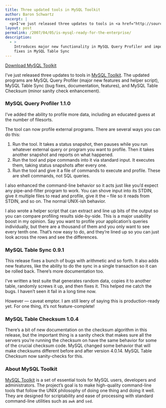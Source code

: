 ```yaml
---
title: Three updated tools in MySQL Toolkit
author: Baron Schwartz
excerpt: |
  <p>I've just released three updates to tools in <a href="http://sourceforge.net/projects/mysqltoolkit">MySQL Toolkit</a>.  The updated programs are MySQL Query Profiler (major new features and helper script), MySQL Table Sync (bug fixes, documentation, features), and MySQL Table Checksum (minor sanity check enhancement).</p>
layout: post
permalink: /2007/04/05/is-mysql-ready-for-the-enterprise/
description:
  - >
    Introduces major new functionality in MySQL Query Profiler and important bug
    fixes in MySQL Table Sync
---
```

<p class="download">
  <a href="http://code.google.com/p/maatkit">Download MySQL Toolkit</a>
</p>

I&#8217;ve just released three updates to tools in [MySQL Toolkit][1]. The updated programs are MySQL Query Profiler (major new features and helper script), MySQL Table Sync (bug fixes, documentation, features), and MySQL Table Checksum (minor sanity check enhancement).

### MySQL Query Profiler 1.1.0

I&#8217;ve added the ability to profile more data, including an educated guess at the number of filesorts.

The tool can now profile external programs. There are several ways you can do this:

1.  Run the tool. It takes a status snapshot, then pauses while you run whatever external query or program you want to profile. Then it takes another snapshot and reports on what happened.
2.  Run the tool and pipe commands into it via standard input. It executes them, taking status snapshots after every one.
3.  Run the tool and give it a file of commands to execute and profile. These are shell commands, not SQL queries.

I also enhanced the command-line behavior so it acts just like you&#8217;d expect any pipe-and-filter program to work. You can shove input into its STDIN, give it multiple files to read and profile, give it the &#8211; file so it reads from STDIN, and so on. The normal UNIX-ish behavior.

I also wrote a helper script that can extract and line up bits of the output so you can compare profiling results side-by-side. This is a major usability boost in my opinion. Say you want to profile your application&#8217;s queries individually, but there are a thousand of them and you only want to see every tenth one. That&#8217;s now easy to do, and they&#8217;re lined up so you can just look across the rows and see the differences.

### MySQL Table Sync 0.9.1

This release fixes a bunch of bugs with arithmetic and so forth. It also adds new features, like the ability to do the sync in a single transaction so it can be rolled back. There&#8217;s more documentation too.

I&#8217;ve written a test suite that generates random data, copies it to another table, randomly screws it up, and then fixes it. This helped me catch the bugs. I haven&#8217;t seen it fail in a long time now.

However &#8212; caveat emptor. I am still leery of saying this is production-ready yet. For one thing, it&#8217;s not feature-complete!

### MySQL Table Checksum 1.0.4

There&#8217;s a bit of new documentation on the checksum algorithm in this release, but the important thing is a sanity check that makes sure all the servers you&#8217;re running the checksum on have the same behavior for some of the crucial checksum code. MySQL changed some behavior that will make checksums different before and after version 4.0.14. MySQL Table Checksum now sanity-checks for this.

### About MySQL Toolkit

[MySQL Toolkit][1] is a set of essential tools for MySQL users, developers and administrators. The project&#8217;s goal is to make high-quality command-line tools that follow the UNIX philosophy of doing one thing and doing it well. They are designed for scriptability and ease of processing with standard command-line utilities such as `awk` and `sed`.

 [1]: http://code.google.com/p/maatkit